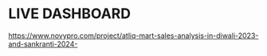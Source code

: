 
# LIVE DASHBOARD
https://www.novypro.com/project/atliq-mart-sales-analysis-in-diwali-2023-and-sankranti-2024-
